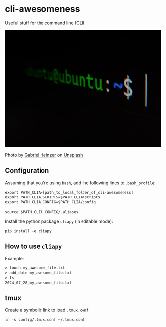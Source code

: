 # cli-awesomeness

Useful stuff for the command line (CLI)

![alt text](pics/gabriel-heinzer-xbEVM6oJ1Fs-unsplash.jpg)

Photo by [Gabriel Heinzer](https://unsplash.com/@6heinz3r?utm_content=creditCopyText&utm_medium=referral&utm_source=unsplash) on [Unsplash](https://unsplash.com/photos/green-and-black-digital-device-xbEVM6oJ1Fs?utm_content=creditCopyText&utm_medium=referral&utm_source=unsplash)


## Configuration

Assuming that you're using `bash`, add the following lines to `.bash_profile`:
```
export PATH_CLIA=[path_to_local_folder_of_cli-awesomeness]
export PATH_CLIA_SCRIPTS=$PATH_CLIA/scripts
export PATH_CLIA_CONFIG=$PATH_CLIA/config

source $PATH_CLIA_CONFIG/.aliases
```

Install the python package `cliapy` (in editable mode):
```
pip install -e cliapy
```

## How to use `cliapy`

Example:
```
> touch my_awesome_file.txt
> add_date my_awesome_file.txt 
> ls
2024_07_28_my_awesome_file.txt
```

## tmux

Create a symbolic link to load `.tmux.conf`
```
ln -s config/.tmux.conf ~/.tmux.conf
```
